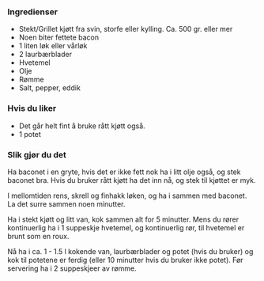 
### Ingredienser
- Stekt/Grillet kjøtt fra svin, storfe eller kylling. Ca. 500 gr. eller mer
- Noen biter fettete bacon
- 1 liten løk eller vårløk
- 2 laurbærblader
- Hvetemel
- Olje
- Rømme
- Salt, pepper, eddik

###  Hvis du liker 

- Det går helt fint å bruke rått kjøtt også.
- 1 potet

### Slik gjør du det
Ha baconet i en gryte, hvis det er ikke fett nok ha i litt olje også, og stek baconet bra. Hvis du bruker rått kjøtt ha det inn nå, og stek til kjøttet er myk.

 I mellomtiden rens, skrell og finhakk løken, og ha i sammen med baconet. La det surre sammen noen minutter.

 Ha i stekt kjøtt og litt van, kok sammen alt for 5 minutter. Mens du rører kontinuerlig ha i 1 suppeskje hvetemel, og kontinuerlig rør, til hvetemel er brunt som en roux.

   Nå ha i ca. 1 - 1.5 l kokende van, laurbærblader og potet (hvis du bruker) og kok til potetene er ferdig (eller 10 minutter hvis du bruker ikke potet).   Før servering ha i 2 suppeskjeer av rømme.


